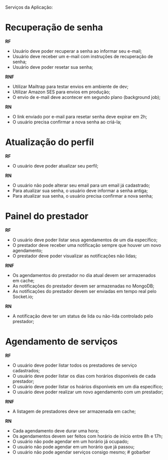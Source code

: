 Serviços da Aplicação:

# Recuperação de senha

**RF**

- Usuário deve poder recuperar a senha ao informar seu e-mail;
- Usuário deve receber um e-mail com instruções de recuperação de senha;
- Usuário deve poder resetar sua senha;

**RNF**

- Utilizar Mailtrap para testar envios em ambiente de dev;
- Utilizar Amazon SES para envios em produção;
- O envio de e-mail deve acontecer em segundo plano (background job);

**RN**

- O link enviado por e-mail para resetar senha deve expirar em 2h;
- O usuário precisa confirmar a nova senha ao criá-la;

# Atualização do perfil

**RF**

- O usuário deve poder atualizar seu perfil;

**RN**

- O usuário não pode alterar seu email para um email já cadastrado;
- Para atualizar sua senha, o usuário deve informar a senha antiga;
- Para atualizar sua senha, o usuário precisa confirmar a nova senha;

# Painel do prestador

**RF**

- O usuário deve poder listar seus agendamentos de um dia específico;
- O prestador deve receber uma notificação sempre que houver um novo agendamento;
- O prestador deve poder visualizar as notificações não lidas;

**RNF**

- Os agendamentos do prestador no dia atual devem ser armazenados em cache;
- As notificações do prestador devem ser armazenadas no MongoDB;
- As notificações do prestador devem ser enviadas em tempo real pelo Socket.io;

**RN**

- A notificação deve ter um status de lida ou não-lida controlado pelo prestador;

# Agendamento de serviços

**RF**

- O usuário deve poder listar todos os prestadores de serviço cadastrados;
- O usuário deve poder listar os dias com horários disponíveis de cada prestador;
- O usuário deve poder listar os hoários disponíveis em um dia específico;
- O usuário deve poder realizar um novo agendamento com um prestador;

**RNF**

- A listagem de prestadores deve ser armazenada em cache;

**RN**

- Cada agendamento deve durar uma hora;
- Os agendamentos devem ser feitos com horário de início entre 8h e 17h;
- O usuário não pode agendar em um horário já ocupado;
- O usuário não pode agendar em um horário que já passou;
- O usuário não pode agendar serviços consigo mesmo;
#   g o b a r b e r  
 